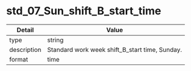 # std_07_Sun_shift_B_start_time
| Detail | Value |
| ------ | ----- |
| type | string |
| description | Standard work week shift_B_start time, Sunday. |
| format | time |
